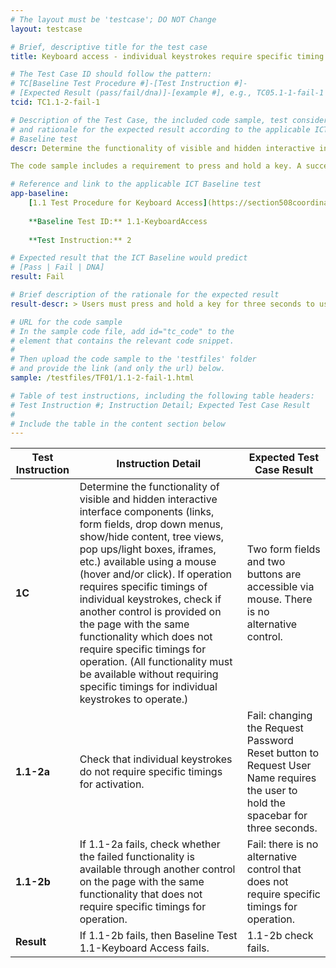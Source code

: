 ```yaml
---
# The layout must be 'testcase'; DO NOT Change
layout: testcase

# Brief, descriptive title for the test case
title: Keyboard access - individual keystrokes require specific timing

# The Test Case ID should follow the pattern: 
# TC[Baseline Test Procedure #]-[Test Instruction #]-
# [Expected Result (pass/fail/dna)]-[example #], e.g., TC05.1-1-fail-1
tcid: TC1.1-2-fail-1

# Description of the Test Case, the included code sample, test considerations,
# and rationale for the expected result according to the applicable ICT
# Baseline test
descr: Determine the functionality of visible and hidden interactive interface components (links, form fields, drop down menus, show/hide content, tree views, pop ups/light boxes, iframes, etc.) available using a mouse (hover and/or click). Check that individual keystrokes do not require specific timings for activation.

The code sample includes a requirement to press and hold a key. A successful test should identify a failure against Baseline 1. Keyboard Accessible.

# Reference and link to the applicable ICT Baseline test
app-baseline: 
    [1.1 Test Procedure for Keyboard Access](https://section508coordinators.github.io/ICTTestingBaseline/01Keyboard.html#11-test-procedure-for-keyboard-access)
    
    **Baseline Test ID:** 1.1-KeyboardAccess
    
    **Test Instruction:** 2

# Expected result that the ICT Baseline would predict
# [Pass | Fail | DNA]
result: Fail

# Brief description of the rationale for the expected result
result-descr: > Users must press and hold a key for three seconds to use a function.

# URL for the code sample
# In the sample code file, add id="tc_code" to the 
# element that contains the relevant code snippet.
#
# Then upload the code sample to the 'testfiles' folder 
# and provide the link (and only the url) below.
sample: /testfiles/TF01/1.1-2-fail-1.html

# Table of test instructions, including the following table headers: 
# Test Instruction #; Instruction Detail; Expected Test Case Result
#
# Include the table in the content section below
---
```

| Test Instruction | Instruction Detail | Expected Test Case Result |
|------------------|--------------------|---------------------------|
| **1C** | Determine the functionality of visible and hidden interactive interface components (links, form fields, drop down menus, show/hide content, tree views, pop ups/light boxes, iframes, etc.) available using a mouse (hover and/or click). If operation requires specific timings of individual keystrokes, check if another control is provided on the page with the same functionality which does not require specific timings for operation. (All functionality must be available without requiring specific timings for individual keystrokes to operate.)| Two form fields and two buttons are accessible via mouse. There is no alternative control. | 
| **1.1-2a** | Check that individual keystrokes do not require specific timings for activation. | Fail: changing the Request Password Reset button to Request User Name requires the user to hold the spacebar for three seconds. |
| **1.1-2b** | 	If 1.1-2a fails, check whether the failed functionality is available through another control on the page with the same functionality that does not require specific timings for operation. | Fail: there is no alternative control that does not require specific timings for operation. |
| **Result** | If 1.1-2b fails, then Baseline Test 1.1-Keyboard Access fails. | 1.1-2b check fails. |
